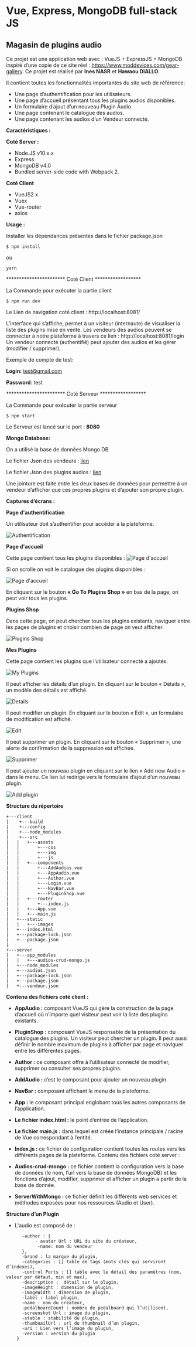 # Vue, Express, MongoDB full-stack JS 
## Magasin de plugins audio


Ce projet est une application web avec : VueJS + ExpressJS + MongoDB inspiré d’une copie de ce site réel : https://www.moddevices.com/gear-gallery. Ce projet est réalisé par **Ines NASR** et **Hawaou DIALLO**. 


Il contient toutes les fonctionnalités importantes du site web de référence:

- Une page d’authentification pour les utilisateurs.
- Une page d’accueil présentant tous les plugins audios disponibles.
- Un formulaire d’ajout d’un nouveau Plugin Audio.
- Une page contenant le catalogue des audios.
- Une page contenant les audios d’un Vendeur connecté.

**Caractéristiques :**

**Coté Server :**

- Node.JS v10.x.x
- Express
- MongoDB v4.0
- Bundled server-side code with Webpack 2.

**Coté Client**

- VueJS2.x
- Vuex
- Vue-router
- axios 

**Usage :**

Installer les dépendances présentes dans le fichier package.json

```
$ npm install
```
ou
```
yarn
```

*********************** Coté Client ******************

La Commande pour exécuter la partie client

```
$ npm run dev
```

Le Lien de navigation coté client :  http://localhost:8081/

L’interface qui s’affiche, permet à un visiteur (internaute) de visualiser la liste des plugins mise en vente. 
Les vendeurs des audios peuvent se connecter à notre plateforme à travers ce lien : http://localhost:8081/login
Un vendeur connecté (authentifié) peut ajouter des audios et les gérer (modifier / supprimer).

Exemple de compte de test: 

**Login:** test@gmail.com

**Password**: test

*********************** Coté Serveur ******************

La Commande pour exécuter la partie serveur

```
$ npm start
```

Le Serveur est lancé sur le port : **8080**

**Mongo Database:**

On a utilisé la base de données Mongo DB 

Le fichier Json des vendeurs : [lien](https://github.com/InesNASRepOUHICHI/magasin-de-plugins-audio-ProjetVusJS/blob/master/audios/server/vendeur.json)
      

Le fichier Json des plugins audios : [lien](https://github.com/InesNASRepOUHICHI/magasin-de-plugins-audio-ProjetVusJS/blob/master/audios/server/audios.json)
      

Une jointure est faite entre les deux bases de données pour permettre à un vendeur d’afficher que ces propres plugins et d’ajouter son propre plugin.

**Captures d’écrans :**

**Page d'authentification**

Un utilisateur doit s’authentifier pour accéder à la plateforme.

![Authentification](https://github.com/InesNASRepOUHICHI/magasin-de-plugins-audio-ProjetVusJS/blob/master/audios/Docs/Images/Authentification.png)


**Page d'accueil**

Cette page contient tous les plugins disponibles :
![Page d'accueil](https://github.com/InesNASRepOUHICHI/magasin-de-plugins-audio-ProjetVusJS/blob/master/audios/Docs/Images/Accueil.png)


Si on scrolle on voit le catalogue des plugins disponibles :

![Page d'accueil](https://github.com/InesNASRepOUHICHI/magasin-de-plugins-audio-ProjetVusJS/blob/master/audios/Docs/Images/Accueil2.png)

En cliquant sur le bouton **« Go To Plugins Shop »** en bas de la page, on peut voir tous les plugins.

**Plugins Shop**

Dans cette page, on peut chercher tous les plugins existants, naviguer entre les pages de plugins et choisir combien de page on veut afficher. 

![Plugins Shop](https://github.com/InesNASRepOUHICHI/magasin-de-plugins-audio-ProjetVusJS/blob/master/audios/Docs/Images/PluginsShop.png)


**Mes Plugins**

Cette page contient les plugins que l’utilisateur connecté a ajoutés.

![My Plugins](https://github.com/InesNASRepOUHICHI/magasin-de-plugins-audio-ProjetVusJS/blob/master/audios/Docs/Images/MyPlugins.png)

Il peut afficher les détails d’un plugin. En cliquant sur le bouton « Détails », un modèle des détails est affiché.

![Details](https://github.com/InesNASRepOUHICHI/magasin-de-plugins-audio-ProjetVusJS/blob/master/audios/Docs/Images/Details.png)

Il peut modifier un plugin. En cliquant sur le bouton « Edit », un formulaire de modification est affiché.

![Edit](https://github.com/InesNASRepOUHICHI/magasin-de-plugins-audio-ProjetVusJS/blob/master/audios/Docs/Images/Edit.png)

Il peut supprimer un plugin. En cliquant sur le bouton « Supprimer », une alerte de confirmation de la suppression est affichée.

![Supprimer](https://github.com/InesNASRepOUHICHI/magasin-de-plugins-audio-ProjetVusJS/blob/master/audios/Docs/Images/Supprimer.png)

Il peut ajouter un nouveau plugin en cliquant sur le lien « Add new Audio » dans le menu. Ce lien lui redirige vers le formulaire d’ajout d’un nouveau plugin.

![Add plugin](https://github.com/InesNASRepOUHICHI/magasin-de-plugins-audio-ProjetVusJS/blob/master/audios/Docs/Images/NewAudio.png)

**Structure du répertoire**

```
+---client
|    +---build
|    +---config
|    +---node_modules
|    +---src
|   |   +---assets
|   |       +---css
|   |       +---img
|   |       +---js
|   |   +---components
|   |       +---AddAudios.vue
|   |       +---AppAudio.vue
|   |       +---Author.vue
|   |       +---Login.vue
|   |       +---NavBar.vue
|   |       +---PluginShop.vue
|   |   +---router 
|   |       +---index.js
|   |   +---App.vue 
|   |   +---main.js             
|   +---static
|   |   +---images
|   +---index.html
|   +---package-lock.json
|   +---package.json
|                   
+---server
|   +---app_modules
|   |   +---audios-crud-mongo.js
|   +---node_modules
|   +---audios.json
|   +---package-lock.json
|   +---package.json
|   +---vendeur.json
```

**Contenu des fichiers coté client :**

- **AppAudio :** composant VueJS qui gère la construction de la page d’accueil où n’importe quel visiteur peut voir la liste des plugins existants.

- **PluginShop :** composant VueJS responsable de la présentation du catalogue des plugins. Un visiteur peut chercher un plugin. Il peut aussi définir le nombre maximum de plugins à afficher par page et naviguer entre les différentes pages.

- **Author :**  ce composant offre à l’utilisateur connecté de modifier, supprimer ou consulter ses propres plugins.

- **AddAudio :** c’est le composant pour ajouter un nouveau plugin.

- **NavBar :** composant affichant le menu de la plateforme.

- **App :** le composant principal englobant tous les autres composants de l’application.

- **Le fichier index.html :** le point d’entrée de l’application.

- **Le fichier main.js :** dans lequel est créée l’instance principale / racine de Vue correspondant à l’entité.

- **Index.js :** ce fichier de configuration contient toutes les routes vers les différents pages de la plateforme.
Contenu des fichiers coté server :

- **Audios-crud-mongo :** ce fichier contient la configuration vers la base de données (le nom, l’url vers la base de données MongoDB) et les fonctions d’ajout, modifier, supprimer et afficher un plugin a partir de la base de donnée.

- **ServerWithMongo :** ce fichier définit les différents web services et méthodes exposées pour nos ressources (Audio et User).


**Structure d’un Plugin** 	

- L'audio est composé de :
```
      -author : {
           - avatar Url : URL du site du créateur,
            -name: nom du vendeur
      }, 
      -brand : la marque du plugin, 
      -catégories : [] table de tags (mots clés qui serviront d’indexes),
      -control Ports : [] table avec le détail des paramètres (nom, valeur par défaut, min et max), 
      -description :  détail sur le plugin, 
      -imageHeight : dimension de plugin, 
      -imageWidth : dimension de plugin, 
      -label : label plugin, 
      -name : nom du créateur, 
      -pedalboardCount : nombre de pedalboard qui l’utilisent, 
      -screenshot Url : image du plugin,
      -stable : stabilité du plugin, 
      -thumbnailUrl : url du thumbnail d’un plugin,
      -uri : Lien vers l’image du plugin, 
      -version : version du plugin
    } 
    

